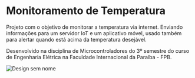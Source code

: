 # Monitoramento de Temperatura

Projeto com o objetivo de monitorar a temperatura via internet. Enviando informações para um servidor IoT e um aplicativo móvel, usado também para alertar quando está acima da temperatura desejável.

Desenvolvido na disciplina de Microcontroladores do  3º semestre do curso de Engenharia Elétrica na Faculdade Internacional da Paraíba - FPB.

![Design sem nome](https://user-images.githubusercontent.com/83458311/123558665-e054e800-d76d-11eb-949c-1759d058735d.png)



